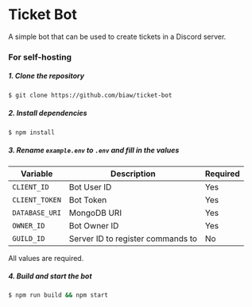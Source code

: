 # Ticket Bot
A simple bot that can be used to create tickets in a Discord server.

### For self-hosting
##### 1. Clone the repository
```bash
$ git clone https://github.com/biaw/ticket-bot
```

##### 2. Install dependencies
```bash
$ npm install
```

##### 3. Rename `example.env` to `.env` and fill in the values
| Variable       | Description                       | Required |
| -------------- | --------------------------------- | -------- |
| `CLIENT_ID`    | Bot User ID                       | Yes      |
| `CLIENT_TOKEN` | Bot Token                         | Yes      |
| `DATABASE_URI` | MongoDB URI                       | Yes      |
| `OWNER_ID`     | Bot Owner ID                      | Yes      |
| `GUILD_ID`     | Server ID to register commands to | No       |

All values are required.

##### 4. Build and start the bot
```bash
$ npm run build && npm start
```